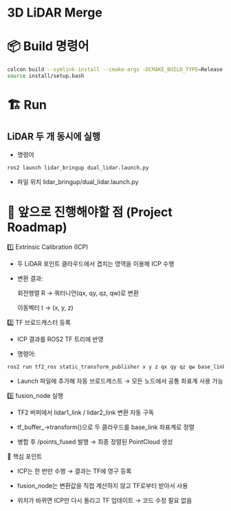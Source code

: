 <h1>3D LiDAR Merge</h1>

# 📦 Build 명령어

```bash
colcon build --symlink-install --cmake-args -DCMAKE_BUILD_TYPE=Release
source install/setup.bash
```

# 🏗️ Run

## LiDAR 두 개 동시에 실행

- 명령어

```bash
ros2 launch lidar_bringup dual_lidar.launch.py
```

- 파일 위치
lidar_bringup/dual_lidar.launch.py

# 🚀 앞으로 진행해야할 점 (Project Roadmap)

1️⃣ Extrinsic Calibration (ICP)

- 두 LiDAR 포인트 클라우드에서 겹치는 영역을 이용해 ICP 수행

- 변환 결과:

  회전행렬 R → 쿼터니언(qx, qy, qz, qw)로 변환

  이동벡터 t → (x, y, z)


2️⃣ TF 브로드캐스터 등록

- ICP 결과를 ROS2 TF 트리에 반영

- 명령어:

```bash
ros2 run tf2_ros static_transform_publisher x y z qx qy qz qw base_link lidar2_link
```
- Launch 파일에 추가해 자동 브로드캐스트 → 모든 노드에서 공통 좌표계 사용 가능

3️⃣ fusion_node 실행

- TF2 버퍼에서 lidar1_link / lidar2_link 변환 자동 구독

- tf_buffer_->transform()으로 두 클라우드를 base_link 좌표계로 정렬

- 병합 후 /points_fused 발행 → 최종 정렬된 PointCloud 생성

🔑 핵심 포인트

- ICP는 한 번만 수행 → 결과는 TF에 영구 등록

- fusion_node는 변환값을 직접 계산하지 않고 TF로부터 받아서 사용

- 위치가 바뀌면 ICP만 다시 돌리고 TF 업데이트 → 코드 수정 필요 없음

